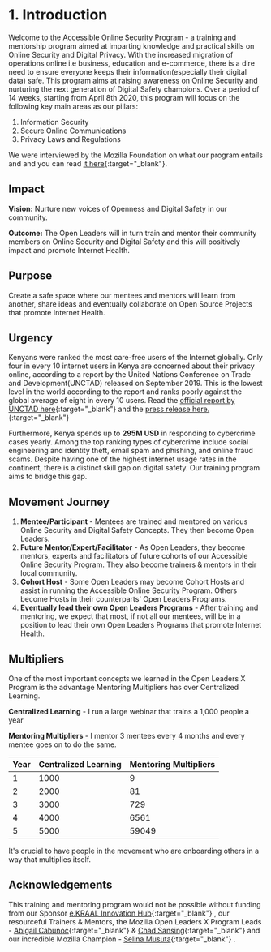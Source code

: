 # 1. Introduction

Welcome to the Accessible Online Security Program -  a training and mentorship program aimed at imparting knowledge and practical skills on Online Security and Digital Privacy. With the increased migration of operations online i.e business, education and e-commerce, there is a dire need to ensure everyone keeps their information(especially their digital data) safe. This program aims at raising awareness on Online Security and nurturing the next generation of Digital Safety champions. Over a period of 14 weeks, starting from April 8th 2020, this program will focus on the following key main areas as our pillars:

1. Information Security
2. Secure Online Communications
3. Privacy Laws and Regulations

We were interviewed by the Mozilla Foundation on what our program entails and and you can read [it here](https://foundation.mozilla.org/en/blog/accessible-online-security-open-leaders-x-program/){:target="_blank"}. 

## Impact

__Vision:__ Nurture new voices of Openness and Digital Safety in our community.

__Outcome:__ The Open Leaders will in turn train and mentor their community members on Online Security and Digital Safety and this will positively impact and promote Internet Health.

## Purpose 

Create a safe space where our mentees and mentors will learn from another, share ideas and eventually collaborate on Open Source Projects that promote Internet Health.

## Urgency ##
Kenyans were ranked the most care-free users of the Internet globally. Only four in every 10 internet users in Kenya are concerned about their privacy online, according to a report by the United Nations Conference on Trade and Development(UNCTAD) released on September 2019. This is the lowest level in the world according to the report and ranks poorly against the global average of eight in every 10 users. Read the [official report by UNCTAD here](https://unctad.org/en/PublicationsLibrary/der2019_en.pdf){:target="_blank"} and the [press release here.](https://www.nation.co.ke/news/Kenyans-the-most-carefree-users-of-internet/1056-5261054-1b6rqjz/index.html){:target="_blank"}  

Furthermore, Kenya spends up to __295M USD__ in responding to cybercrime cases yearly. Among the top ranking types of cybercrime include social engineering and identity theft, email spam and phishing, and online fraud scams. Despite having one of the highest internet usage rates in the continent, there is a distinct skill gap on digital safety. Our training program aims to bridge this gap. 

## Movement Journey ##
1. __Mentee/Participant__ - Mentees are trained and mentored on various Online Security and Digital Safety Concepts. They then become Open Leaders.
2. __Future Mentor/Expert/Facilitator__ - As Open Leaders, they become mentors, experts and facilitators of future cohorts of our Accessible Online Security Program. They also become trainers & mentors in their local community.
3. __Cohort Host__ - Some Open Leaders may become Cohort Hosts and assist in running the Accessible Online Security Program. Others become Hosts in their counterparts' Open Leaders Programs.   
4. __Eventually lead their own Open Leaders Programs__ - After training and mentoring, we expect that most, if not all our mentees, will be in a position to lead their own Open Leaders Programs that promote Internet Health.

## Multipliers ##

One of the most important concepts we learned in the Open Leaders X Program is the advantage Mentoring Multipliers has over Centralized Learning. 

__Centralized Learning__ - I run a large webinar that trains a 1,000 people a year

__Mentoring Multipliers__ - I mentor 3 mentees every 4 months and every mentee goes on to do the same.

Year   | Centralized Learning  | Mentoring Multipliers
-------| --------------------  |-----------------------
1      |    1000               | 9
2      |    2000               | 81
3      |    3000               | 729
4      |    4000               | 6561
5      |    5000               | 59049

It's crucial to have people in the movement who are onboarding others in a way that multiplies itself. 

## Acknowledgements

This training and mentoring program would not be possible without funding from our Sponsor [e.KRAAL Innovation Hub](https://e-kraal.com/){:target="_blank"} , our resourceful Trainers & Mentors, the Mozilla Open Leaders X Program Leads - [Abigail Cabunoc](https://twitter.com/abbycabs){:target="_blank"} & [Chad Sansing](https://twitter.com/chadsansing){:target="_blank"}  and our incredible Mozilla Champion - [Selina Musuta](https://twitter.com/Pumzi_Code){:target="_blank"} . 

